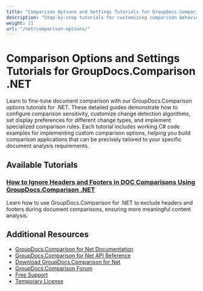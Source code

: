 ```yaml
---
title: "Comparison Options and Settings Tutorials for GroupDocs.Comparison .NET"
description: "Step-by-step tutorials for customizing comparison behavior, sensitivity, and display options with GroupDocs.Comparison for .NET."
weight: 11
url: "/net/comparison-options/"
---
```


# Comparison Options and Settings Tutorials for GroupDocs.Comparison .NET

Learn to fine-tune document comparison with our GroupDocs.Comparison options tutorials for .NET. These detailed guides demonstrate how to configure comparison sensitivity, customize change detection algorithms, set display preferences for different change types, and implement specialized comparison rules. Each tutorial includes working C# code examples for implementing custom comparison options, helping you build comparison applications that can be precisely tailored to your specific document analysis requirements.

## Available Tutorials

### [How to Ignore Headers and Footers in DOC Comparisons Using GroupDocs.Comparison .NET](./groupdocs-comparison-net-ignore-headers-footers/)
Learn how to use GroupDocs.Comparison for .NET to exclude headers and footers during document comparisons, ensuring more meaningful content analysis.

## Additional Resources

- [GroupDocs.Comparison for Net Documentation](https://docs.groupdocs.com/comparison/net/)
- [GroupDocs.Comparison for Net API Reference](https://reference.groupdocs.com/comparison/net/)
- [Download GroupDocs.Comparison for Net](https://releases.groupdocs.com/comparison/net/)
- [GroupDocs.Comparison Forum](https://forum.groupdocs.com/c/comparison)
- [Free Support](https://forum.groupdocs.com/)
- [Temporary License](https://purchase.groupdocs.com/temporary-license/)
